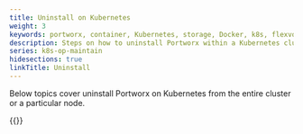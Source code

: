 ```yaml
---
title: Uninstall on Kubernetes
weight: 3
keywords: portworx, container, Kubernetes, storage, Docker, k8s, flexvol, pv, persistent disk
description: Steps on how to uninstall Portworx within a Kubernetes cluster
series: k8s-op-maintain
hidesections: true
linkTitle: Uninstall
---
```


Below topics cover uninstall Portworx on Kubernetes from the entire cluster or a particular node.   

{{<homelist series="k8s-uninstall">}}
